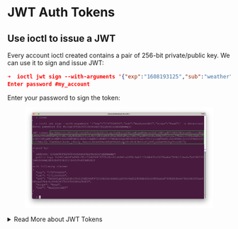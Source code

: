 # JWT Auth Tokens

## Use ioctl to issue a JWT <a href="#use-ioctl-to-issue-jwt" id="use-ioctl-to-issue-jwt"></a>

Every account ioctl created contains a pair of 256-bit private/public key. We can use it to sign and issue JWT:

```json
➜  ioctl jwt sign --with-arguments '{"exp":"1608193125","sub":"weather","scope":"Create"}' -s my_account -y
Enter password #my_account
```

Enter your password to sign the token:

<figure><img src="../../../.gitbook/assets/image (1) (1) (1) (1) (1) (1).png" alt=""><figcaption></figcaption></figure>

<details>

<summary>Read More about JWT Tokens</summary>

### What is JWT <a href="#what-is-jwt" id="what-is-jwt"></a>

JWT (JSON Web Token) is a very popular technology widely used in web API and user authentication. It contains certain access control claims, such as what data/resource can be access, the access expire time, and access rights (read, write, or delete).

The token is base64-encoded and digitally signed using a secret (with the _HMAC_ algorithm) or a private key. By verifying the signature it can be guaranteed that the claims must come from the holder of the signing key.

In a nutshell, JWT consists of three parts separated by dot . , which are

* Header
* Payload
* Signature

### Example

Here is an example of a JWT encoded token:

```
eyJhbGciOiJFUzI1NiIsInR5cCI6IkpXVCJ9.
eyJleHAiOjE2MDU4NzIyNDksImlhdCI6MTYwODE2ODQ0NywiaXNzIjoiMHgwNDFkMjRiNDc0ZjM5YzVmMTBlNjlmZmNmMzhlZjA4ZmViY2U4ZTNkMGZmNWFjOWI0YzMzNjA2OWI1ZDEwYmNjMGZjN2MxNDNhNDQwMTRmMTQ5YWFkNzQ3YWMwNTJmNzhmMDZiODA3M2I0YzA0NWI0NGJlMWFiYTIzMTM3ZTcxNjFlIiwic3ViIjoid2VhdGhlciIsInNjb3BlIjoiQ3JlYXRlIn0.
i3KHZTmF1jWKIDSBOF1BWEg4G7C4H7BIdshS0uzz45687UU3K2Uzey3R5Qs7QrHrsU0J99PeR7i_Qc03wVYVjw
```

Decoding the header part:

```
eyJhbGciOiJFUzI1NiIsInR5cCI6IkpXVCJ9
```

gives the following header, indicating it is signed by ES256 algorithm (256-bit Elliptic-curve Signature):

```
{
  "alg": "ES256",
  "typ": "JWT"
}
```

Decoding the payload part:

```
eyJleHAiOjE2MDU4NzIyNDksImlhdCI6MTYwODE2ODQ0NywiaXNzIjoiMHgwNDFkMjRiNDc0ZjM5YzVmMTBlNjlmZmNmMzhlZjA4ZmViY2U4ZTNkMGZmNWFjOWI0YzMzNjA2OWI1ZDEwYmNjMGZjN2MxNDNhNDQwMTRmMTQ5YWFkNzQ3YWMwNTJmNzhmMDZiODA3M2I0YzA0NWI0NGJlMWFiYTIzMTM3ZTcxNjFlIiwic3ViIjoid2VhdGhlciIsInNjb3BlIjoiQ3JlYXRlIn0.
```

gives the following claims:

```
{
  "exp": 1608193125,
  "iat": 1608168517,
  "iss": "0x041d24b474f39c5f10e69ffcf38ef08febce8e3d0ff5ac9b4c336069b5d10bcc0fc7c143a44014f149aad747ac052f78f06b8073b4c045b44be1aba23137e7161e",
  "sub": "weather",
  "scope": "Create"
}
```

where:

* `"exp"` is the token's expiration time
* `"iat"` is the token's issue time (you can convert date/time [here](https://www.unixtimestamp.com/))
* `"iss"` is the public key of issuer
* `"sub"` is the subject, here it refers to a resource/data named **weather**
* `"scope"` is the access control rights granted for the resource, here it allows to **create**

The signature in our example is:

```
i3KHZTmF1jWKIDSBOF1BWEg4G7C4H7BIdshS0uzz45687UU3K2Uzey3R5Qs7QrHrsU0J99PeR7i_Qc03wVYVjw
```

that can be verified against the issuer public key `iss` above.

</details>

